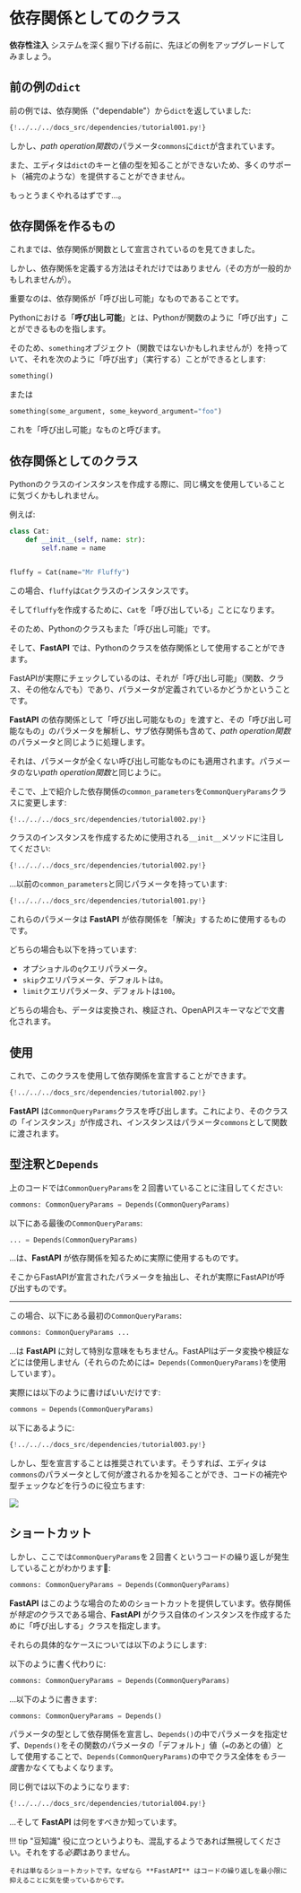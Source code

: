 # 依存関係としてのクラス

**依存性注入** システムを深く掘り下げる前に、先ほどの例をアップグレードしてみましょう。

## 前の例の`dict`

前の例では、依存関係（"dependable"）から`dict`を返していました:

```Python hl_lines="9"
{!../../../docs_src/dependencies/tutorial001.py!}
```

しかし、*path operation関数*のパラメータ`commons`に`dict`が含まれています。

また、エディタは`dict`のキーと値の型を知ることができないため、多くのサポート（補完のような）を提供することができません。

もっとうまくやれるはずです...。

## 依存関係を作るもの

これまでは、依存関係が関数として宣言されているのを見てきました。

しかし、依存関係を定義する方法はそれだけではありません（その方が一般的かもしれませんが）。

重要なのは、依存関係が「呼び出し可能」なものであることです。

Pythonにおける「**呼び出し可能**」とは、Pythonが関数のように「呼び出す」ことができるものを指します。

そのため、`something`オブジェクト（関数ではないかもしれませんが）を持っていて、それを次のように「呼び出す」（実行する）ことができるとします:

```Python
something()
```

または

```Python
something(some_argument, some_keyword_argument="foo")
```

これを「呼び出し可能」なものと呼びます。

## 依存関係としてのクラス

Pythonのクラスのインスタンスを作成する際に、同じ構文を使用していることに気づくかもしれません。

例えば:

```Python
class Cat:
    def __init__(self, name: str):
        self.name = name


fluffy = Cat(name="Mr Fluffy")
```

この場合、`fluffy`は`Cat`クラスのインスタンスです。

そして`fluffy`を作成するために、`Cat`を「呼び出している」ことになります。

そのため、Pythonのクラスもまた「呼び出し可能」です。

そして、**FastAPI** では、Pythonのクラスを依存関係として使用することができます。

FastAPIが実際にチェックしているのは、それが「呼び出し可能」（関数、クラス、その他なんでも）であり、パラメータが定義されているかどうかということです。

**FastAPI** の依存関係として「呼び出し可能なもの」を渡すと、その「呼び出し可能なもの」のパラメータを解析し、サブ依存関係も含めて、*path operation関数*のパラメータと同じように処理します。

それは、パラメータが全くない呼び出し可能なものにも適用されます。パラメータのない*path operation関数*と同じように。

そこで、上で紹介した依存関係の`common_parameters`を`CommonQueryParams`クラスに変更します:

```Python hl_lines="11 12 13 14 15"
{!../../../docs_src/dependencies/tutorial002.py!}
```

クラスのインスタンスを作成するために使用される`__init__`メソッドに注目してください:

```Python hl_lines="12"
{!../../../docs_src/dependencies/tutorial002.py!}
```

...以前の`common_parameters`と同じパラメータを持っています:

```Python hl_lines="8"
{!../../../docs_src/dependencies/tutorial001.py!}
```

これらのパラメータは **FastAPI** が依存関係を「解決」するために使用するものです。

どちらの場合も以下を持っています:

* オプショナルの`q`クエリパラメータ。
* `skip`クエリパラメータ、デフォルトは`0`。
* `limit`クエリパラメータ、デフォルトは`100`。

どちらの場合も、データは変換され、検証され、OpenAPIスキーマなどで文書化されます。

## 使用

これで、このクラスを使用して依存関係を宣言することができます。

```Python hl_lines="19"
{!../../../docs_src/dependencies/tutorial002.py!}
```

**FastAPI** は`CommonQueryParams`クラスを呼び出します。これにより、そのクラスの「インスタンス」が作成され、インスタンスはパラメータ`commons`として関数に渡されます。

## 型注釈と`Depends`

上のコードでは`CommonQueryParams`を２回書いていることに注目してください:

```Python
commons: CommonQueryParams = Depends(CommonQueryParams)
```

以下にある最後の`CommonQueryParams`:

```Python
... = Depends(CommonQueryParams)
```

...は、**FastAPI** が依存関係を知るために実際に使用するものです。

そこからFastAPIが宣言されたパラメータを抽出し、それが実際にFastAPIが呼び出すものです。

---

この場合、以下にある最初の`CommonQueryParams`:

```Python
commons: CommonQueryParams ...
```

...は **FastAPI** に対して特別な意味をもちません。FastAPIはデータ変換や検証などには使用しません（それらのためには`= Depends(CommonQueryParams)`を使用しています）。

実際には以下のように書けばいいだけです:

```Python
commons = Depends(CommonQueryParams)
```

以下にあるように:

```Python hl_lines="19"
{!../../../docs_src/dependencies/tutorial003.py!}
```

しかし、型を宣言することは推奨されています。そうすれば、エディタは`commons`のパラメータとして何が渡されるかを知ることができ、コードの補完や型チェックなどを行うのに役立ちます:

<img src="https://fastapi.tiangolo.com/img/tutorial/dependencies/image02.png">

## ショートカット

しかし、ここでは`CommonQueryParams`を２回書くというコードの繰り返しが発生していることがわかります:

```Python
commons: CommonQueryParams = Depends(CommonQueryParams)
```

**FastAPI** はこのような場合のためのショートカットを提供しています。依存関係が*特定の*クラスである場合、**FastAPI** がクラス自体のインスタンスを作成するために「呼び出しする」クラスを指定します。

それらの具体的なケースについては以下のようにします:

以下のように書く代わりに:

```Python
commons: CommonQueryParams = Depends(CommonQueryParams)
```

...以下のように書きます:

```Python
commons: CommonQueryParams = Depends()
```

パラメータの型として依存関係を宣言し、`Depends()`の中でパラメータを指定せず、`Depends()`をその関数のパラメータの「デフォルト」値（`=`のあとの値）として使用することで、`Depends(CommonQueryParams)`の中でクラス全体を*もう一度*書かなくてもよくなります。

同じ例では以下のようになります:

```Python hl_lines="19"
{!../../../docs_src/dependencies/tutorial004.py!}
```

...そして **FastAPI** は何をすべきか知っています。

!!! tip "豆知識"
    役に立つというよりも、混乱するようであれば無視してください。それをする*必要*はありません。

    それは単なるショートカットです。なぜなら **FastAPI** はコードの繰り返しを最小限に抑えることに気を使っているからです。
